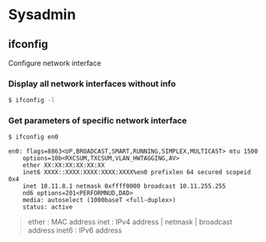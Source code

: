 # Sysadmin
## ifconfig
Configure network interface
### Display all network interfaces without info
```bash
$ ifconfig -l
```
### Get parameters of specific network interface
```bash
$ ifconfig en0 
```
```
en0: flags=8863<UP,BROADCAST,SMART,RUNNING,SIMPLEX,MULTICAST> mtu 1500
	options=10b<RXCSUM,TXCSUM,VLAN_HWTAGGING,AV>
	ether XX:XX:XX:XX:XX:XX
	inet6 XXXX::XXXX:XXXX:XXXX:XXXX%en0 prefixlen 64 secured scopeid 0x4
	inet 10.11.8.1 netmask 0xffff0000 broadcast 10.11.255.255
	nd6 options=201<PERFORMNUD,DAD>
	media: autoselect (1000baseT <full-duplex>)
	status: active
```
> ether : MAC address
> inet : IPv4 address | netmask | broadcast address
> inet6 : IPv6 address
### 
<!--stackedit_data:
eyJoaXN0b3J5IjpbLTk3OTYzMjk1Nl19
-->